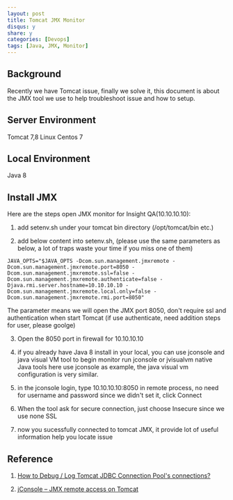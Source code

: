 ```yaml
---
layout: post
title: Tomcat JMX Monitor
disqus: y
share: y
categories: [Devops]
tags: [Java, JMX, Monitor]
---
```


Background
-----------------
Recently we have Tomcat issue, finally we solve it, this document is about the JMX tool we use to help troubleshoot issue and how to setup.

Server Environment
------------------
Tomcat 7,8 
Linux Centos 7

Local Environment
-----------------
Java 8

Install JMX
-----------------
Here are the steps open JMX monitor for Insight QA(10.10.10.10):

1) add setenv.sh under your tomcat bin directory (/opt/tomcat/bin etc.)

2) add below content into setenv.sh, (please use the same parameters as below, a lot of traps waste your time if you miss one of them)

```
JAVA_OPTS="$JAVA_OPTS -Dcom.sun.management.jmxremote -Dcom.sun.management.jmxremote.port=8050 -Dcom.sun.management.jmxremote.ssl=false -Dcom.sun.management.jmxremote.authenticate=false -Djava.rmi.server.hostname=10.10.10.10 -Dcom.sun.management.jmxremote.local.only=false -Dcom.sun.management.jmxremote.rmi.port=8050"
```

The parameter means we will open the JMX port 8050, don't require ssl and authentication when start Tomcat (if use authenticate, need addition steps for user, please goolge)

3) Open the 8050 port in firewall for 10.10.10.10

4) if you already have Java 8 install in your local, you can use  jconsole and java visual VM tool to begin monitor
run jconsole or jvisualvm native Java tools
here use jconsole as example, the java visual vm configuration is very similar.

5) in the jconsole login, type 10.10.10.10:8050 in remote process, no need for username and password since we didn't set it, click Connect

6) When the tool ask for secure connection, just choose Insecure since we use none SSL

7) now you sucessfully connected to tomcat JMX, it provide lot of useful information help you locate issue

Reference
---------
1. [How to Debug / Log Tomcat JDBC Connection Pool's connections?](https://stackoverflow.com/questions/36587023/how-to-debug-log-tomcat-jdbc-connection-pools-connections)

2. [jConsole – JMX remote access on Tomcat](https://www.mkyong.com/tomcat/jconsole-jmx-remote-access-on-tomcat/)
